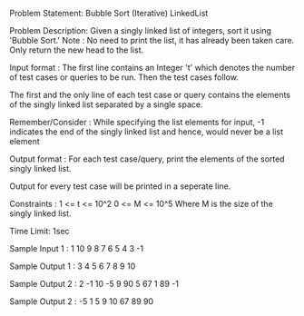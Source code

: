 Problem Statement: Bubble Sort (Iterative) LinkedList

Problem Description:
Given a singly linked list of integers, sort it using 'Bubble Sort.'
Note :
No need to print the list, it has already been taken care. Only return the new head to the list.

Input format :
The first line contains an Integer 't' which denotes the number of test cases or queries to be run. Then the test cases follow.

The first and the only line of each test case or query contains the elements of the singly linked list separated by a single space.

Remember/Consider :
While specifying the list elements for input, -1 indicates the end of the singly linked list and hence, would never be a list element

Output format :
For each test case/query, print the elements of the sorted singly linked list.

Output for every test case will be printed in a seperate line.

Constraints :
1 <= t <= 10^2
0 <= M <= 10^5
Where M is the size of the singly linked list.

Time Limit: 1sec

Sample Input 1 :
1
10 9 8 7 6 5 4 3 -1

Sample Output 1 :
 3 4 5 6 7 8 9 10

Sample Output 2 :
2
-1
10 -5 9 90 5 67 1 89 -1

Sample Output 2 :
-5 1 5 9 10 67 89 90
